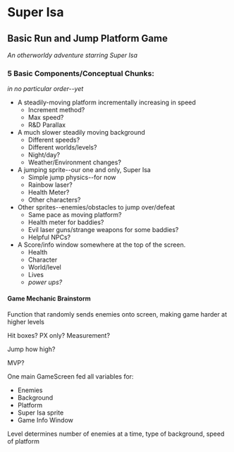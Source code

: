 # Super Isa 

## Basic Run and Jump Platform Game

*An otherworldy adventure starring Super Isa*

### 5 Basic Components/Conceptual Chunks:
*in no particular order--yet*
- A steadily-moving platform incrementally increasing in speed
  - Increment method?
  - Max speed?
  - R&D Parallax
- A much slower steadily moving background
  - Different speeds?
  - Different worlds/levels?
  - Night/day?
  - Weather/Environment changes?
- A jumping sprite--our one and only, Super Isa
  - Simple jump physics--for now
  - Rainbow laser?
  - Health Meter?
  - Other characters?
- Other sprites--enemies/obstacles to jump over/defeat
  - Same pace as moving platform?
  - Health meter for baddies?
  - Evil laser guns/strange weapons for some baddies?
  - Helpful NPCs?
- A Score/info window somewhere at the top of the screen.
  - Health
  - Character
  - World/level
  - Lives
  - *power ups?*

#### Game Mechanic Brainstorm ####

Function that randomly sends enemies onto screen, making game
harder at higher levels

Hit boxes? PX only? Measurement?

Jump how high?

MVP?

One main GameScreen fed all variables for:
- Enemies 
- Background
- Platform
- Super Isa sprite
- Game Info Window

Level determines number of enemies at a time, type of background, speed of platform
